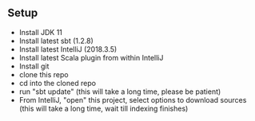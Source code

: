 

Setup
------

- Install JDK 11
- Install latest sbt (1.2.8)
- Install latest IntelliJ (2018.3.5)
- Install latest Scala plugin from within IntelliJ
- Install git
- clone this repo
- cd into the cloned repo
- run "sbt update" (this will take a long time, please be patient)
- From IntelliJ, "open" this project, select options to download sources (this will take a long time, wait till indexing finishes)
